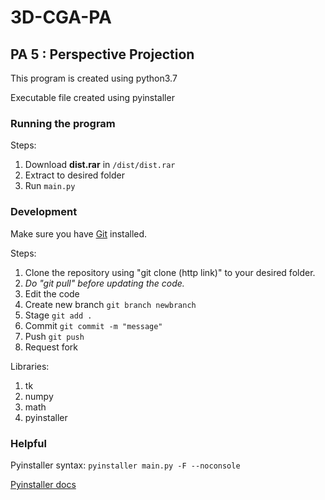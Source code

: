 # 3D-CGA-PA
## PA 5 : Perspective Projection

This program is created using python3.7

Executable file created using pyinstaller

### Running the program
Steps:
1. Download **dist.rar** in `/dist/dist.rar`
2. Extract to desired folder
3. Run `main.py`

### Development
Make sure you have [Git](https://git-scm.com/) installed.

Steps:
1. Clone the repository using "git clone (http link)" to your desired folder.
2. *Do "git pull" before updating the code.*
3. Edit the code
4. Create new branch `git branch newbranch`
5. Stage `git add .`
6. Commit `git commit -m "message"`
7. Push `git push`
8. Request fork

Libraries:
1. tk
2. numpy
3. math
4. pyinstaller

### Helpful
Pyinstaller syntax:
`pyinstaller main.py -F --noconsole`

[Pyinstaller docs](https://pyinstaller.readthedocs.io/en/stable/usage.html)